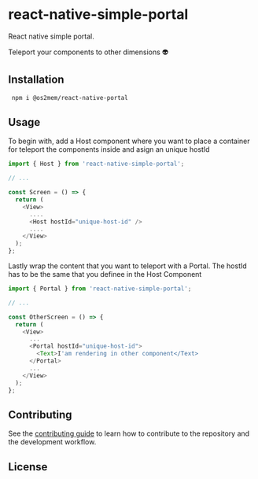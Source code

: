 # react-native-simple-portal

React native simple portal.

Teleport your components to other dimensions 👽

## Installation

```sh
 npm i @os2mem/react-native-portal
```

## Usage

To begin with, add a Host component where you want to place a container for teleport the components inside and asign an unique hostId

```js
import { Host } from 'react-native-simple-portal';

// ...

const Screen = () => {
  return (
    <View>
      ....
      <Host hostId="unique-host-id" />
      ....
    </View>
  );
};
```

Lastly wrap the content that you want to teleport with a Portal.
The hostId has to be the same that you definee in the Host Component

```js
import { Portal } from 'react-native-simple-portal';

// ...

const OtherScreen = () => {
  return (
    <View>
      ...
      <Portal hostId="unique-host-id">
        <Text>I'am rendering in other component</Text>
      </Portal>
      ...
    </View>
  );
};
```

## Contributing

See the [contributing guide](CONTRIBUTING.md) to learn how to contribute to the repository and the development workflow.

## License
